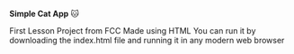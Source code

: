 **Simple Cat App** 🐱


First Lesson Project from FCC
Made using HTML
You can run it by downloading the index.html file and running it in any modern web browser
